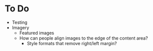 To Do
=====

- Testing
- Imagery
  - Featured images
  - How can people align images to the edge of the content area?
    - Style formats that remove right/left margin?

